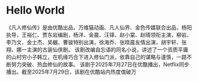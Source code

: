 # Hello World

《凡人修仙传》是由优酷出品，万维猫动画、凡人仙界、金色传媒联合出品，杨阳执导，王裕仁、贾东岩编剧，杨洋、金晨、汪铎、赵小棠、赵晴领衔主演，柳岩、李乃文、金士杰、吴樾、曹骏特别出演，徐海乔、张晓晨友情出演，胡宇轩、张翔、娜一主演的古装仙侠剧。
该剧改编自忘语的同名小说，讲述了一个资质平庸的山村穷小子韩立，在机缘巧合下进入修仙门派，依靠自己的谋略与谨慎，一路不断努力突破、热血修仙的故事。
该剧于2025年7月27日在优酷播出，Netflix同步播出。截至2025年7月29日，该剧在优酷站内热度值破万
